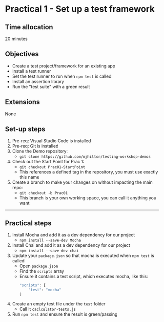 # Practical 1 - Set up a test framework

## Time allocation
20 minutes

## Objectives
* Create a test project/framework for an existing app
* Install a test runner
* Set the test runner to run when `npm test` is called
* Install an assertion library
* Run the "test suite" with a green result

## Extensions
None

## Set-up steps
1. Pre-req: Visual Studio Code is installed
1. Pre-req: Git is installed
1. Clone the Demo repository: 
    - `git clone https://github.com/mjhilton/testing-workshop-demos`
1. Check out the Start Point for Prac 1: 
    - `git checkout Prac01-StartPoint`
    - This references a defined tag in the repository, you must use exactly this name
1. Create a branch to make your changes on without impacting the main repo: 
    - `git checkout -b Prac01`
    - This branch is your own working space, you can call it anything you want

---

## Practical steps
1. Install Mocha and add it as a dev dependency for our project
    - `npm install --save-dev Mocha`
1. Install Chai and add it as a dev dependency for our project
    - `npm install --save-dev chai`
1. Update your `package.json` so that mocha is executed when `npm test` is called
    - Open `package.json`
    - Find the `scripts` array
    - Ensure it contains a test script, which executes mocha, like this: 
        ```javascript
        "scripts": [
            "test": "mocha"
        ]
        ```
1. Create an empty test file under the `test` folder
    - Call it `caclculator-tests.js`
1. Run `npm test` and ensure the result is green/passing